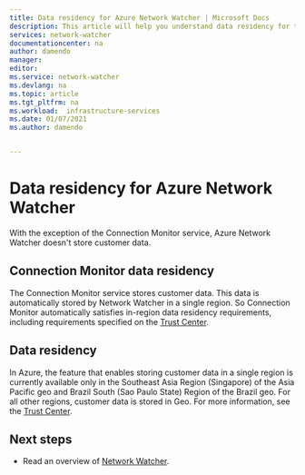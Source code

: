 ```yaml
---
title: Data residency for Azure Network Watcher | Microsoft Docs
description: This article will help you understand data residency for the Azure Network Watcher service.
services: network-watcher
documentationcenter: na
author: damendo
manager:
editor:
ms.service: network-watcher
ms.devlang: na
ms.topic: article
ms.tgt_pltfrm: na
ms.workload:  infrastructure-services
ms.date: 01/07/2021
ms.author: damendo


---
```


# Data residency for Azure Network Watcher
With the exception of the Connection Monitor service, Azure Network Watcher doesn't store customer data.


## Connection Monitor data residency
The Connection Monitor service stores customer data. This data is automatically stored by Network Watcher in a single region. So Connection Monitor automatically satisfies in-region data residency requirements, including requirements specified on the [Trust Center](https://azuredatacentermap.azurewebsites.net/).

## Data residency
In Azure, the feature that enables storing customer data in a single region is currently available only in the Southeast Asia Region (Singapore) of the Asia Pacific geo and Brazil South (Sao Paulo State) Region of the Brazil geo. For all other regions, customer data is stored in Geo. For more information, see the [Trust Center](https://azuredatacentermap.azurewebsites.net/).

## Next steps

* Read an overview of [Network Watcher](./network-watcher-monitoring-overview.md).
